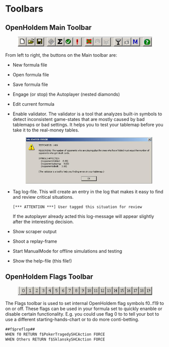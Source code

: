 # Toolbars

## OpenHoldem Main Toolbar

<figure>
<img src="images/toolbar.jpg" />
</figure>

From left to right, the buttons on the Main toolbar are:

- New formula file

- Open formula file

- Save formula file

- Engage (or stop) the Autoplayer (nested diamonds)

- Edit current formula

- Enable validator. The validator is a tool that analyzes built-in
  symbols to detect inconsistent game-states that are mostly caused by
  bad tablemaps or bad settings. It helps you to test your tablemap
  before you take it to the real-money tables.  

  <figure>
  <img src="images/validator.jpg" />
  </figure>

- Tag log-file. This will create an entry in the log that makes it easy
  to find and review critical situations.

      [*** ATTENTION ***] User tagged this situation for review

  If the autoplayer already acted this log-message will appear slightly
  after the interesting decision.

- Show scraper output

- Shoot a replay-frame

- Start ManualMode for offline simulations and testing

- Show the help-file (this file!)

## OpenHoldem Flags Toolbar

<figure>
<img src="images/flags_toolbar.jpg" />
</figure>

The Flags toolbar is used to set internal OpenHoldem flag symbols
f0..f19 to on or off. These flags can be used in your formula set to
quickly enanble or disable certain functionality. E.g. you could use
flag 0 to to tell your bot to use a different starting-hands-chart or to
do more conti-betting.

    ##f$preflop##
    WHEN f0 RETURN f$PokerTragedySHCAction FORCE
    WHEN Others RETURN f$SklanskySHCAction FORCE
